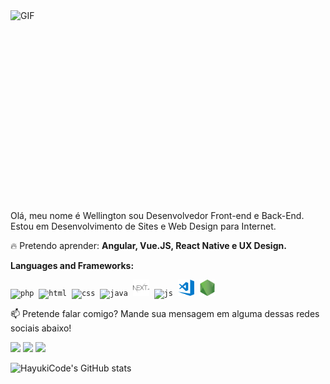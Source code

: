 
 <img align="right" alt="GIF" src="https://imgur.com/48vTTk4.jpg?raw=true" width="610" height="320" />

<p align="left">
  Olá, meu nome é Wellington sou Desenvolvedor Front-end e Back-End.
Estou em Desenvolvimento de Sites e Web Design para Internet.
 
</p>
 
 <p align="left">
  🔥 Pretendo aprender: <strong>Angular, Vue.JS, React Native e UX Design.</strong>
</p>
 
 **Languages and Frameworks:**
<p align="left">
  <code><img src="https://github.com/abranhe/programming-languages-logos/blob/master/src/php/php_48x48.png" alt="php" width="26px" /></code>&nbsp;
  <code><img src="https://github.com/abranhe/programming-languages-logos/blob/master/src/html/html_48x48.png" alt="html"width="26px" " /></code>&nbsp;
  <code><img src="https://github.com/abranhe/programming-languages-logos/blob/master/src/css/css_48x48.png" alt="css" width="26px" /></code>&nbsp;
  <code><img src="https://github.com/abranhe/programming-languages-logos/blob/master/src/java/java_48x48.png" alt="java"width="26px"  /></code>&nbsp;
  <code><img src="https://raw.githubusercontent.com/devicons/devicon/master/icons/nextjs/nextjs-original-wordmark.svg" alt="nextjs"width="26px"  /></code>&nbsp;
  <code><img src="https://github.com/abranhe/programming-languages-logos/blob/master/src/javascript/javascript_48x48.png" alt="js" width="26px" /></code>&nbsp;
  <code><img src="https://raw.githubusercontent.com/github/explore/80688e429a7d4ef2fca1e82350fe8e3517d3494d/topics/visual-studio-code/visual-studio-code.png" alt="vsc" width="26px"  /></code>&nbsp;
  <code><img src="https://raw.githubusercontent.com/github/explore/80688e429a7d4ef2fca1e82350fe8e3517d3494d/topics/nodejs/nodejs.png" alt="nodejs"width="26px"  /></code>&nbsp;
   </p>
   
<p align="left">
📫 Pretende falar comigo? Mande sua mensagem em alguma dessas redes sociais abaixo!
</p>
  
<p align="left">
<a href="hayukicodes@gmail.com" alt="Contributors">
<img src="https://img.shields.io/badge/-hayukicodes@gmail.com-e34c41?style=flat-square&labelColor=e34c41&logo=gmail&logoColor=white&link=hayukicodes@gmail.com" /></a>
  
<a href="https://www.linkedin.com/in/hayukicodes" alt="Contributors">
<img src="https://img.shields.io/badge/-hayukicodes-blue?style=flat-square&logo=Linkedin&logoColor=white&link=https://www.linkedin.com/in/hayukicode" /></a>
  
<a href="https://twitter.com/hayukicodes" alt="Contributors">
<img src="https://img.shields.io/badge/-hayukicodes-1ca0f1?style=flat-square&labelColor=1ca0f1&logo=twitter&logoColor=white&link=https://twitter.com/hayukicodes" /></a>
 </p> 
 
![HayukiCode's GitHub stats](https://github-readme-stats.vercel.app/api?username=hayukicode&count_private=true)
